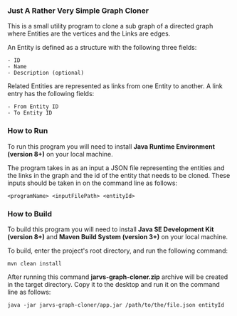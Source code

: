 ### Just A Rather Very Simple Graph Cloner

This is a small utility program to clone a sub graph of a directed graph 
where Entities are the vertices and the Links are edges.

An Entity is defined as a structure with the following three fields:
```
- ID
- Name
- Description (optional)
```

Related Entities are represented as links from one Entity to another. 
A link entry has the following fields:
```
- From Entity ID
- To Entity ID
```

### How to Run
To run this program you will need to install **Java Runtime Environment (version 8+)**
on your local machine. 

The program takes in as an input a JSON file representing the entities 
and the links in the graph and the id of the entity that needs to be cloned. 
These inputs should be taken in on the command line as follows:
```
<programName> <inputFilePath> <entityId>
```

### How to Build
To build this program you will need to install **Java SE Development Kit (version 8+)** 
and **Maven Build System (version 3+)** on your local machine.

To build, enter the project's root directory, and run the following command:
```
mvn clean install
```

After running this command **jarvs-graph-cloner.zip** archive will be created 
in the target directory. Copy it to the desktop and run it on the command line as follows:
```
java -jar jarvs-graph-cloner/app.jar /path/to/the/file.json entityId
```